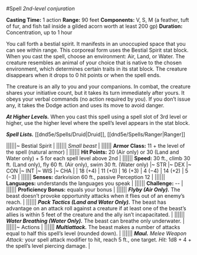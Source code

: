 #Spell
*2nd-level conjuration*

**Casting Time:** 1 action
**Range:** 90 feet
**Components:** V, S, M (a feather, tuft of fur, and fish tail inside a gilded acorn worth at least 200 gp)
**Duration:** Concentration, up to 1 hour

You call forth a bestial spirit. It manifests in an unoccupied space that you can see within range. This corporeal form uses the Bestial Spirit stat block. When you cast the spell, choose an environment: Air, Land, or Water. The creature resembles an animal of your choice that is native to the chosen environment, which determines certain traits in its stat block. The creature disappears when it drops to 0 hit points or when the spell ends.

The creature is an ally to you and your companions. In combat, the creature shares your initiative count, but it takes its turn immediately after yours. It obeys your verbal commands (no action required by you). If you don’t issue any, it takes the Dodge action and uses its move to avoid danger.

***At Higher Levels.*** When you cast this spell using a spell slot of 3rd level or higher, use the higher level where the spell’s level appears in the stat block.

***Spell Lists.*** [[dnd5e/Spells/Druid\|Druid]], [[dnd5e/Spells/Ranger\|Ranger]]

||||||~ Bestial Spirit |
|||||| *Small beast* |
|||||| **Armor Class:** 11 + the level of the spell (natural armor) |
|||||| **Hit Points:** 20 (Air only) or 30 (Land and Water only) + 5 for each spell level above 2nd |
|||||| **Speed:** 30 ft., climb 30 ft. (Land only), fly 60 ft. (Air only), swim 30 ft. (Water only)
|~ STR |~ DEX |~ CON |~ INT |~ WIS |~ CHA |
| 18 (+4) | 11 (+0) | 16 (+3) | 4 (−4) | 14 (+2) | 5 (−3) |
|||||| **Senses:** darkvision 60 ft., passive Perception 12 |
|||||| **Languages:** understands the languages you speak |
|||||| **Challenge:** -- |
|||||| **Proficiency Bonus:** equals your bonus |
|||||| ***Flyby (Air Only).*** The beast doesn’t provoke opportunity attacks when it flies out of an enemy’s reach. |
|||||| ***Pack Tactics (Land and Water Only).*** The beast has advantage on an attack roll against a creature if at least one of the beast’s allies is within 5 feet of the creature and the ally isn’t incapacitated. |
|||||| ***Water Breathing (Water Only).*** The beast can breathe only underwater. |
||||||~ Actions |
|||||| ***Multiattack.*** The beast makes a number of attacks equal to half this spell’s level (rounded down). |
|||||| ***Maul.*** *Melee Weapon Attack:* your spell attack modifier to hit, reach 5 ft., one target. *Hit:* 1d8 + 4 + the spell’s level piercing damage. |